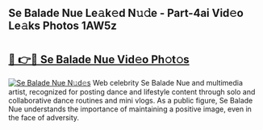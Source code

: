 ## Se Balade Nue Le𝚊k𝚎d N𝚞𝚍e - Part-4ai Vid𝚎o Le𝚊ks Photos 1AW5z

# <h2><a href="http://fb7w6cc.evod.top/?m=Se+Balade+Nue">🔗 👉🔴 Se Balade Nue Vid𝚎o Ph𝚘t𝚘s</a></h2>

[![Se Balade Nue N𝚞d𝚎s](https://i.imgur.com/8V9OHl7.gif)](http://fb7w6cc.evod.top/?m=Se+Balade+Nue)
Web celebrity Se Balade Nue and multimedia artist, recognized for posting dance and lifestyle content through solo and collaborative dance routines and mini vlogs. As a public figure, Se Balade Nue understands the importance of maintaining a positive image, even in the face of adversity. 
